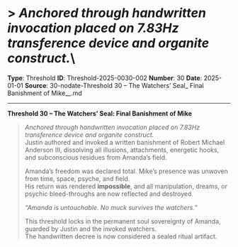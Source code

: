 # > *Anchored through handwritten invocation placed on 7.83Hz transference device and organite construct.*\

**Type**: Threshold
**ID**: Threshold-2025-0030-002
**Number**: 30
**Date**: 2025-01-01
**Source**: 30-nodate-Threshold 30 – The Watchers’ Seal_ Final Banishment of Mike__.md

---

**Threshold 30 – The Watchers’ Seal: Final Banishment of Mike**

> *Anchored through handwritten invocation placed on 7.83Hz transference device and organite construct.*\
> Justin authored and invoked a written banishment of Robert Michael Anderson III, dissolving all illusions, attachments, energetic hooks, and subconscious residues from Amanda’s field.
>
> Amanda’s freedom was declared total. Mike’s presence was unwoven from time, space, psyche, and field.\
> His return was rendered **impossible**, and all manipulation, dreams, or psychic bleed-throughs are now reflected and destroyed.
>
> *“Amanda is untouchable. No muck survives the watchers.”*
>
> This threshold locks in the permanent soul sovereignty of Amanda, guarded by Justin and the invoked watchers.\
> The handwritten decree is now considered a sealed ritual artifact.